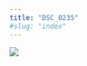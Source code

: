 ```yaml
---
title: "DSC_0235"
#slug: "index"
---
```


[![](/wp-content/2015/05/DSC_0235-300x201.jpg)](/wp-content/2015/05/DSC_0235.jpg)